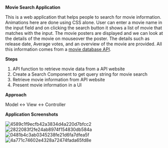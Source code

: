

**Movie Search Application**

This is a web application that helps people to search for movie information. Animations here are done using CSS alone. User can enter a movie name in the input field and on clicking the search button it shows a list of movie that matches with the input. The movie posters are displayed and we can look at the details of the movie on mouseover the poster.
The details such as release date, Average votes, and an overview of the movie are provided. All this information comes from a [movie database API](https://www.themoviedb.org/documentation/api?language=en-US).


**Steps**

1. API function to retrieve movie data from a API website
2. Create a Search Component to get query string for movie search
3. Retrieve movie information from API website
4. Present movie information in a UI

**Approach**

Model <-> View <-> Controller

**Application Screenshots**

![4589c1f9ecfb42a3834d4a220d7bfcc2](https://user-images.githubusercontent.com/78836467/128399176-b8cc65a6-2f1e-4894-a0c0-4dacae34a78c.png)
![2822083f2fe24ab8974f154830db584a](https://user-images.githubusercontent.com/78836467/128399201-669176c8-3fde-4b30-98ab-eeb530d9be6c.png)
![0481b4c3ab0345238fe21d6fa7dfea5f](https://user-images.githubusercontent.com/78836467/128399215-e5bb1096-fc6e-4876-98e9-90061f184f6c.png)
![4a771c74602e4328a72474fada65fd8e](https://user-images.githubusercontent.com/78836467/128399228-538388ae-65d9-489d-9fb1-166d4767a474.png)
